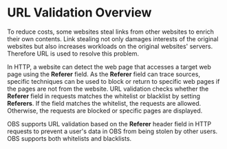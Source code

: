 # URL Validation Overview<a name="en-us_topic_0045853689"></a>

To reduce costs, some websites steal links from other websites to enrich their own contents. Link stealing not only damages interests of the original websites but also increases workloads on the original websites' servers. Therefore URL is used to resolve this problem.

In HTTP, a website can detect the web page that accesses a target web page using the  **Referer**  field. As the  **Referer**  field can trace sources, specific techniques can be used to block or return to specific web pages if the pages are not from the website. URL validation checks whether the  **Referer**  field in requests matches the whitelist or blacklist by setting  **Referers**. If the field matches the whitelist, the requests are allowed. Otherwise, the requests are blocked or specific pages are displayed.

OBS supports URL validation based on the  **Referer**  header field in HTTP requests to prevent a user's data in OBS from being stolen by other users. OBS supports both whitelists and blacklists.

